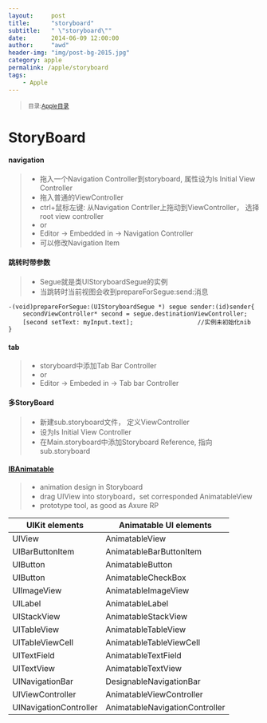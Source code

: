 ```yaml
---
layout:     post
title:      "storyboard"
subtitle:   " \"storyboard\""
date:       2014-06-09 12:00:00
author:     "awd"
header-img: "img/post-bg-2015.jpg"
category: apple
permalink: /apple/storyboard
tags:
    - Apple
---
```

><small>目录:[Apple目录](/apple/)</small>




# StoryBoard

#### navigation
> - 拖入一个Navigation Controller到storyboard, 属性设为Is Initial View Controller
> - 拖入普通的ViewController
> - ctrl+鼠标左键: 从Navigation Contrller上拖动到ViewController， 选择 root view controller
> - or
> - Editor -> Embedded in -> Navigation Controller
> - 可以修改Navigation Item




#### 跳转时带参数
> - Segue就是类UIStoryboardSegue的实例
> - 当跳转时当前视图会收到prepareForSegue:send:消息

```
-(void)prepareForSegue:(UIStoryboardSegue *) segue sender:(id)sender{
    secondViewController* second = segue.destinationViewController;        
    [second setText: myInput.text];                  //实例未初始化nib
}
```



#### tab
> - storyboard中添加Tab Bar Controller
> - or
> - Editor -> Embeded in -> Tab bar Controller




#### 多StoryBoard

> - 新建sub.storyboard文件， 定义ViewController
> - 设为Is Initial View Controller
> - 在Main.storyboard中添加Storyboard Reference, 指向sub.storyboard


 
#### [IBAnimatable](https://github.com/JakeLin/IBAnimatable)
> - animation design in Storyboard
> - drag UIView into storyboard，set corresponded AnimatableView
> - prototype tool, as good as Axure RP

|UIKit elements         |Animatable UI elements         |
| --------------------- | ----------------------------- |
|UIView                 |AnimatableView                 |
|UIBarButtonItem        |AnimatableBarButtonItem        |
|UIButton               |AnimatableButton               |
|UIButton               |AnimatableCheckBox             |
|UIImageView            |AnimatableImageView            | 
|UILabel                |AnimatableLabel                |
|UIStackView            |AnimatableStackView            |
|UITableView            |AnimatableTableView            |
|UITableViewCell        |AnimatableTableViewCell        | 
|UITextField            |AnimatableTextField            | 
|UITextView             |AnimatableTextView             |
|UINavigationBar        |DesignableNavigationBar        |
|UIViewController       |AnimatableViewController       |
|UINavigationController |AnimatableNavigationController |

